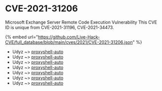 # CVE-2021-31206

Microsoft Exchange Server Remote Code Execution Vulnerability This CVE ID is unique from CVE-2021-31196, CVE-2021-34473.

{% embed url="https://github.com/Live-Hack-CVE/full_database/blob/main/cves/2021/CVE-2021-31206.json" %}


* Udyz ~> [proxyshell-auto](https://www.alice-snow.ru/2021/database/cve-2021-31206/proxyshell-auto-udyz)
* Udyz ~> [proxyshell-auto](https://www.alice-snow.ru/2021/database/cve-2021-31206/proxyshell-auto-udyz)
* Udyz ~> [proxyshell-auto](https://www.alice-snow.ru/2021/database/cve-2021-31206/proxyshell-auto-udyz)
* Udyz ~> [proxyshell-auto](https://www.alice-snow.ru/2021/database/cve-2021-31206/proxyshell-auto-udyz)
* Udyz ~> [proxyshell-auto](https://www.alice-snow.ru/2021/database/cve-2021-31206/proxyshell-auto-udyz)
* Udyz ~> [proxyshell-auto](https://www.alice-snow.ru/2021/database/cve-2021-31206/proxyshell-auto-udyz)
* Udyz ~> [proxyshell-auto](https://www.alice-snow.ru/2021/database/cve-2021-31206/proxyshell-auto-udyz)